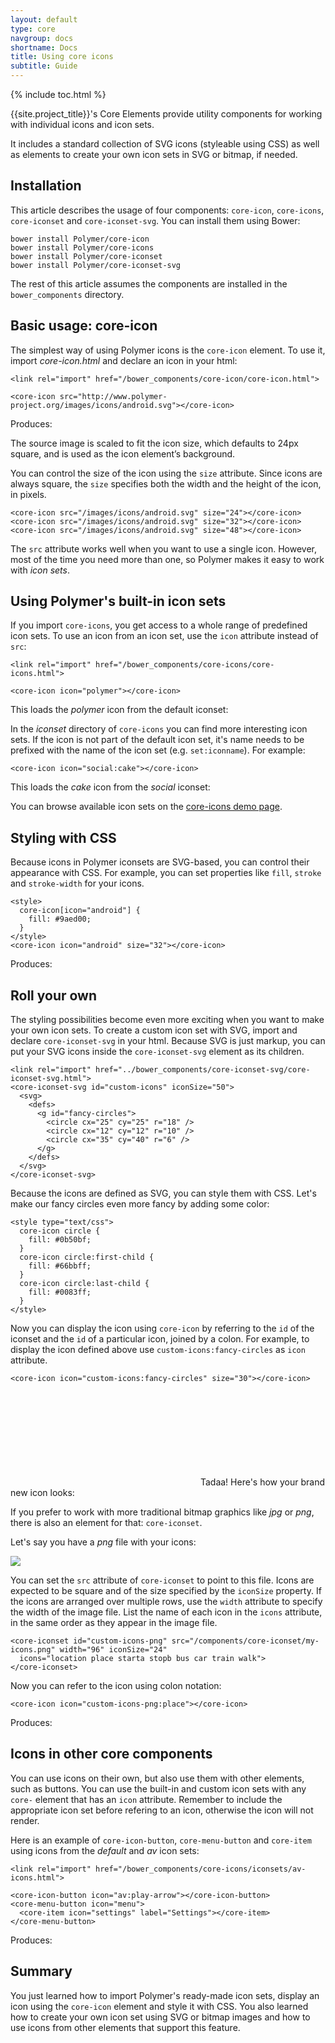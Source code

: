 ```yaml
---
layout: default
type: core
navgroup: docs
shortname: Docs
title: Using core icons
subtitle: Guide
---
```


{% include toc.html %}

{{site.project_title}}'s Core Elements provide utility components
for working with individual icons and icon sets.

It includes a standard collection of SVG icons (styleable using CSS) as well as elements to
create your own icon sets in SVG or bitmap, if needed.

## Installation

This article describes the usage of four components: `core-icon`,
`core-icons`, `core-iconset` and `core-iconset-svg`.
You can install them using Bower:

    bower install Polymer/core-icon
    bower install Polymer/core-icons
    bower install Polymer/core-iconset
    bower install Polymer/core-iconset-svg

The rest of this article assumes the components are
installed in the `bower_components` directory.


## Basic usage: core-icon

The simplest way of using Polymer icons is the `core-icon` element.
To use it, import *core-icon.html* and declare an icon in your html:

    <link rel="import" href="/bower_components/core-icon/core-icon.html">

    <core-icon src="http://www.polymer-project.org/images/icons/android.svg"></core-icon>

Produces: <core-icon src="/images/icons/android.svg"></core-icon>

The source image is scaled to fit the icon size, which defaults to 24px square, and is used as the icon element’s background.

You can control the size of the icon using the `size` attribute. Since icons are always square, the `size` specifies both the width and the height of the icon, in pixels.


    <core-icon src="/images/icons/android.svg" size="24"></core-icon>
    <core-icon src="/images/icons/android.svg" size="32"></core-icon>
    <core-icon src="/images/icons/android.svg" size="48"></core-icon>

<core-icon src="/images/icons/android.svg" size="24"></core-icon>
<core-icon src="/images/icons/android.svg" size="32"></core-icon>
<core-icon src="/images/icons/android.svg" size="48"></core-icon>

The `src` attribute works well when you want to use a single icon. However, most of the time you need more than one, so Polymer makes it easy to work with *icon sets*.


## Using Polymer's built-in icon sets

If you import `core-icons`, you get access to
a whole range of predefined icon sets. To use an icon from an icon set, use the `icon` attribute instead of `src`:

    <link rel="import" href="/bower_components/core-icons/core-icons.html">

    <core-icon icon="polymer"></core-icon>

This loads the *polymer* icon from the default iconset: <core-icon icon="polymer"></core-icon>

In the *iconset* directory
of `core-icons` you can find more interesting icon sets.
If the icon is not part of the default icon set, it's name needs to be prefixed with the name of the icon set (e.g. `set:iconname`). For example:

    <core-icon icon="social:cake"></core-icon>

This loads the *cake* icon from the *social* iconset: <core-icon icon="social:cake"></core-icon>

You can browse available icon sets on the
[core-icons demo page](http://polymer.github.io/core-icons/components/core-icons/demo.html).

## Styling with CSS

Because icons in Polymer iconsets are SVG-based, you can control their appearance
with CSS. For example, you can set properties like `fill`, `stroke` and `stroke-width` for your icons.

    <style>
      core-icon[icon="android"] {
        fill: #9aed00;
      }
    </style>
    <core-icon icon="android" size="32"></core-icon>

<style>
  core-icon[icon="android"] {
    fill: #9aed00;
  }
</style>
Produces: <core-icon icon="android" size="32"></core-icon>

## Roll your own

The styling possibilities become even more exciting when you want to make
your own icon sets. To create a custom icon set with SVG, import and declare
`core-iconset-svg` in your html. Because SVG is just markup, you can put your
SVG icons inside the `core-iconset-svg` element as its children.

    <link rel="import" href="../bower_components/core-iconset-svg/core-iconset-svg.html">
    <core-iconset-svg id="custom-icons" iconSize="50">
      <svg>
        <defs>
          <g id="fancy-circles">
            <circle cx="25" cy="25" r="18" />
            <circle cx="12" cy="12" r="10" />
            <circle cx="35" cy="40" r="6" />
          </g>
        </defs>
      </svg>
    </core-iconset-svg>

Because the icons are defined as SVG, you can style them with CSS. Let's make
our fancy circles even more fancy by adding some color:

    <style type="text/css">
      core-icon circle {
        fill: #0b50bf;
      }
      core-icon circle:first-child {
        fill: #66bbff;
      }
      core-icon circle:last-child {
        fill: #0083ff;
      }
    </style>

Now you can display the icon using `core-icon` by referring to the `id` of the iconset and
the `id` of a particular icon, joined by a colon. For example, to display the icon
defined above use `custom-icons:fancy-circles` as `icon` attribute.

    <core-icon icon="custom-icons:fancy-circles" size="30"></core-icon>

<style type="text/css">
  core-icon circle {
    fill: #0b50bf;
  }
  core-icon circle:first-child {
    fill: #66bbff;
  }
  core-icon circle:last-child {
    fill: #0083ff;
  }
</style>
<core-iconset-svg id="custom-icons" iconSize="50">
  <svg>
    <defs>
      <g id="fancy-circles">
        <circle cx="25" cy="25" r="18" />
        <circle cx="12" cy="12" r="10" />
        <circle cx="35" cy="40" r="6" />
      </g>
    </defs>
  </svg>
</core-iconset-svg>
Tadaa! Here's how your brand new icon looks: <core-icon icon="custom-icons:fancy-circles" size="30"></core-icon>

If you prefer to work with more traditional bitmap graphics like *jpg* or *png*,
there is also an element for that: `core-iconset`.

Let's say you have a *png* file with your icons:

<a href="/components/core-iconset/my-icons.png" target="_blank">
  <img src="/components/core-iconset/my-icons.png">
</a>

You can set the `src` attribute of `core-iconset` to point to this file.
Icons are expected to be square and of the size specified
by the `iconSize` property. If the icons are arranged over multiple rows, use the `width`
attribute to specify the width of the image file. List the name of each icon in the `icons` attribute, in the same order as they appear
in the image file.

    <core-iconset id="custom-icons-png" src="/components/core-iconset/my-icons.png" width="96" iconSize="24"
      icons="location place starta stopb bus car train walk">
    </core-iconset>

Now you can refer to the icon using colon notation:

    <core-icon icon="custom-icons-png:place"></core-icon>

<core-iconset id="custom-icons-png" src="/components/core-iconset/my-icons.png" width="96" iconSize="24"
  icons="location place starta stopb bus car train walk">
</core-iconset>
Produces: <core-icon icon="custom-icons-png:place"></core-icon>

## Icons in other core components

You can use icons on their own, but also use them with other elements, such as buttons. You can use the built-in and custom icon sets with any `core-` element that has an `icon` attribute. Remember to include the appropriate icon set
before refering to an icon, otherwise the icon
will not render.

Here is an example of `core-icon-button`, `core-menu-button` and `core-item` using
icons from the *default* and *av* icon sets:

    <link rel="import" href="/bower_components/core-icons/iconsets/av-icons.html">

    <core-icon-button icon="av:play-arrow"></core-icon-button>
    <core-menu-button icon="menu">
      <core-item icon="settings" label="Settings"></core-item>
    </core-menu-button>

Produces: <core-icon-button icon="av:play-arrow"></core-icon-button>
<core-menu-button icon="menu">
  <core-item icon="settings" label="Settings"></core-item>
</core-menu-button>

## Summary

You just learned how to import Polymer's ready-made icon sets,
display an icon using the `core-icon` element and style it with CSS. You also learned
how to create your own icon set using SVG or bitmap images and how to use icons
from other elements that support this feature.






